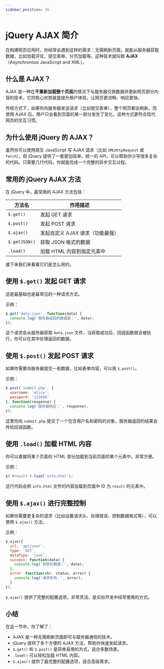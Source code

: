 ```yaml
---
sidebar_position: 16
---
```


# jQuery AJAX 简介

在构建网页应用时，你经常会遇到这样的需求：无需刷新页面，就能从服务器获取数据，比如加载评论、提交表单、分页加载等。这种技术就叫做 **AJAX**（Asynchronous JavaScript and XML）。



## 什么是 AJAX？

AJAX 是一种在**不重新加载整个页面**的情况下与服务器交换数据并更新网页部分内容的技术。它的核心优势就是提升用户体验，让网页更流畅、响应更快。

传统方式下，如果你向服务器发送请求（比如提交表单），整个网页都会刷新。而使用 AJAX 后，用户只会看到页面的某一部分发生了变化，这种方式更符合现代网页的交互习惯。



## 为什么使用 jQuery 的 AJAX？

虽然你可以使用原生 JavaScript 写 AJAX 请求（比如 `XMLHttpRequest` 或 `fetch`），但 jQuery 提供了一套更加简单、统一的 API，可以帮助你少写很多复杂的代码。只需要几行代码，你就能完成一个完整的异步交互过程。



## 常用的 jQuery AJAX 方法

在 jQuery 中，最常用的 AJAX 方法包括：

| 方法名        | 作用描述                         |
| ------------- | -------------------------------- |
| `$.get()`     | 发起 GET 请求                    |
| `$.post()`    | 发起 POST 请求                   |
| `$.ajax()`    | 发起自定义 AJAX 请求（功能最强） |
| `$.getJSON()` | 获取 JSON 格式的数据             |
| `.load()`     | 加载 HTML 内容到指定元素中       |

接下来我们来看看它们是怎么用的。



## 使用 `$.get()` 发起 GET 请求

这是最基础也是最常见的一种请求方式。

示例：

```javascript showLineNumbers
$.get('data.json', function(data) {
  console.log('服务器返回的数据是：', data);
});
```

这个请求会从服务器获取 `data.json` 文件，当获取成功后，回调函数就会被执行，你可以在其中处理返回的数据。



## 使用 `$.post()` 发起 POST 请求

如果你需要向服务器提交一些数据，比如表单内容，可以用 `$.post()`。

示例：

```javascript showLineNumbers
$.post('submit.php', {
  username: 'alice',
  password: '123456'
}, function(response) {
  console.log('服务器响应：', response);
});
```

这里你向 `submit.php` 提交了一个包含用户名和密码的对象，服务器返回的结果会传给回调函数。



## 使用 `.load()` 加载 HTML 内容

你可以直接将某个页面的 HTML 部分加载到当前页面的某个元素中，非常方便。

示例：

```javascript showLineNumbers
$('#result').load('info.html');
```

这行代码会把 `info.html` 文件的内容加载到页面中 ID 为 `result` 的元素中。



## 使用 `$.ajax()` 进行完整控制

如果你需要更复杂的请求（比如设置请求头、处理错误、控制数据格式等），可以使用 `$.ajax()` 方法。

示例：

```javascript showLineNumbers
$.ajax({
  url: 'api/user',
  type: 'GET',
  dataType: 'json',
  success: function(data) {
    console.log('获取的数据：', data);
  },
  error: function(xhr, status, error) {
    console.log('请求失败：', error);
  }
});
```

`$.ajax()` 提供了完整的配置选项，非常灵活，是实际开发中经常使用的方式。



## 小结

在这一节中，你了解了：

- AJAX 是一种无需刷新页面即可与服务器通信的技术。
- jQuery 提供了多个方便的 AJAX 方法，帮助你快速发起请求。
- `$.get()` 和 `$.post()` 是简单易用的方式，适合多数场景。
- `.load()` 可以轻松加载 HTML 内容。
- `$.ajax()` 提供了最完整的配置选项，适合高级需求。

